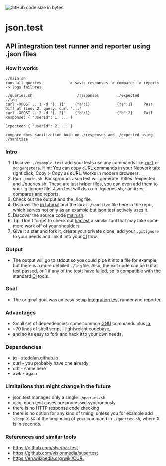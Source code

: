 ![GitHub code size in bytes](https://img.shields.io/badge/LOC-73-brightgreen.svg)
# json.test
## API integration test runner and reporter using .json files

### How it works
```
./main.sh
runs all queries            -> saves responses -> compares -> reports -> logs failures

./queries.sh                   ./responses        ./expected             ./log
curl -XPOST ...1 -d '{..1}'    {"a":1}            {"a":1}     Pass       Diff at line: 2. query: curl '...'
curl -XPOST ...2 -d '{..2}'    {"b":1}            {"b":2}     Fail       Response: { "userId": 1, ... }
                                                                         Expected: { "userId": 2, ... }

compare does sanitization both on ./responses and ./expected using ./sanitize
```

### Intro
1. Discover `./example.test` add your tests use any commands like [`curl`](https://en.wikipedia.org/wiki/CURL) or [`mongorestore`](https://docs.mongodb.com/manual/reference/program/mongorestore/).
   Hint: You can copy cURL commands in your Network tab: right click, Copy > Copy as cURL. Works in modern browsers.
2. Run `./main.sh`.
   Background: Json.test will generate ./titles ./expected and ./queries.sh. These are just helper files, you can even add them to your .gitignore file.
   Json.test will also run ./queries.sh, sanitizes, compares and reports.
3. Check out the output and the ./log file.
4. Discover the [jq tutorial](https://stedolan.github.io/jq/tutorial/) and the local `./sanitize` file here in the repo, which serves not only as an example but json.test actively uses it.
5. Discover the source code [main.sh](https://github.com/slve/json.test/blob/master/main.sh).
6. Tip: Don't forget to check out [har.test](https://github.com/slve/har.test) a similar tool that may take some more work off of your shoulders.
7. Give it a star and fork it, create your private clone, add your `.gitignore` to your needs and link it into your [CI](https://en.wikipedia.org/wiki/Continuous_integration) flow.

### Output
* The output will go to stdout so you could pipe it into a file for example, but there is a more detailed `./log` file. Also, the exit code can be 0 if all test passed, or 1 if any of the tests have failed, so is compatible with the standard [CI](https://en.wikipedia.org/wiki/Continuous_integration) tools.

### Goal
* The original goal was an easy setup [integration test](https://en.wikipedia.org/wiki/Integration_testing) runner and reporter.

### Advantages
* Small set of dependencies: some common [GNU](https://www.gnu.org/) commands plus [jq](https://stedolan.github.io/jq/),
* ~70 lines of shell script - lightweight codebase,
* and so its easy to fork and hack it to your own needs.

### Dependencies
* jq - [stedolan.github.io](https://stedolan.github.io/jq/)
* curl - you probably have one already
* diff - same here
* awk - again

### Limitations that might change in the future
* json.test manages only a single `./queries.sh`
* also, each test cases are processed syncronously
* there is no HTTP response code checking
* there is no option for any kind of timing, unless you for example add `sleep X &&` at the beginning of your command in `./queries.sh`, where X is in seconds.

### References and similar tools
* https://github.com/slve/har.test
* https://github.com/visionmedia/supertest
* https://en.wikipedia.org/wiki/CURL
